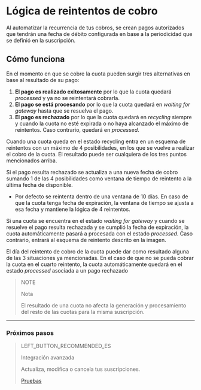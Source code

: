 
# Lógica de reintentos de cobro

Al automatizar la recurrencia de tus cobros, se crean pagos autorizados que tendrán una fecha de débito configurada en base a la periodicidad que se definió en la suscripción. 

## Cómo funciona
En el momento en que se cobre la cuota pueden surgir tres alternativas en base al resultado de su pago:

1. __El pago es realizado exitosamente__ por lo que la cuota quedará _processed_ y ya no se reintentará cobrarla. 
1. __El pago se está procesando__ por lo que la cuota quedará en _waiting for gateway_ hasta que se resuelva el pago.
1. __El pago es rechazado__ por lo que la cuota quedará en _recycling_ siempre y cuando la cuota no esté expirada o no haya alcanzado el máximo de reintentos. Caso contrario, quedará en _processed_.

Cuando una cuota queda en el estado recycling entra en un esquema de reintentos con un máximo de 4 posibilidades, en los que se vuelve a realizar el cobro de la cuota. El resultado puede ser cualquiera de los tres puntos mencionados arriba. 

Si el pago resulta rechazado se actualiza a una nueva fecha de cobro sumando 1 de las 4 posibilidades como ventana de tiempo de reintento a la última fecha de disponible.





*  Por defecto se reintenta dentro de una ventana de 10 días. En caso de que la cuota tenga fecha de expiración, la ventana de tiempo se ajusta a esa fecha y mantiene la lógica de 4 reintentos.

Si una cuota se encuentra en el estado _waiting for gateway_ y cuando se resuelve el pago resulta rechazada y se cumplió la fecha de expiración, la cuota automáticamente pasará a procesada con el estado _processed_. Caso contrario, entrará al esquema de reintento descrito en la imagen.

El día del reintento de cobro de la cuota puede dar como resultado alguna de las 3 situaciones ya mencionadas. En el caso de que no se pueda cobrar la cuota en el cuarto reintento, la cuota automáticamente quedará en el estado _processed_ asociada a un pago rechazado

> NOTE
> 
> Nota
> 
> El resultado de una cuota no afecta la generación y procesamiento del resto de las cuotas para la misma suscripción.

------------
### Próximos pasos

> LEFT_BUTTON_RECOMMENDED_ES
>
> Integración avanzada
>
> Actualiza, modifica o cancela tus suscripciones.
>
> [Pruebas](http://www.mercadopago[FAKER][URL][DOMAIN]/developers/es/guides/online-payments/subscriptions/advenced-integration/)

